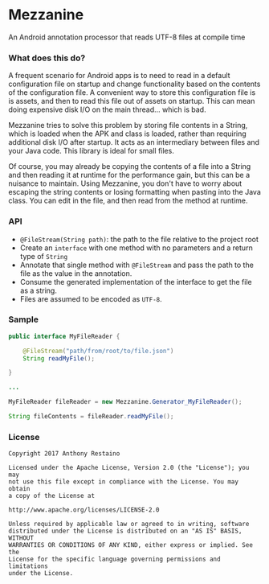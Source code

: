 # Mezzanine
An Android annotation processor that reads UTF-8 files at compile time

### What does this do?
A frequent scenario for Android apps is to need to read in a default configuration file on startup and change functionality based on the contents of the configuration file. A convenient way to store this configuration file is is assets, and then to read this file out of assets on startup. This can mean doing expensive disk I/O on the main thread... which is bad.

Mezzanine tries to solve this problem by storing file contents in a String, which is loaded when the APK and class is loaded, rather than requiring additional disk I/O after startup. It acts as an intermediary between files and your Java code. This library is ideal for small files.

Of course, you may already be copying the contents of a file into a String and then reading it at runtime for the performance gain, but this can be a nuisance to maintain. Using Mezzanine, you don't have to worry about escaping the string contents or losing formatting when pasting into the Java class. You can edit in the file, and then read from the method at runtime.

### API
- `@FileStream(String path)`: the path to the file relative to the project root
- Create an `interface` with one method with no parameters and a return type of `String`
- Annotate that single method with `@FileStream` and pass the path to the file as the value in the annotation.
- Consume the generated implementation of the interface to get the file as a string.
- Files are assumed to be encoded as `UTF-8`.

### Sample
```Java
public interface MyFileReader {

    @FileStream("path/from/root/to/file.json")
    String readMyFile();

}

...

MyFileReader fileReader = new Mezzanine.Generator_MyFileReader();

String fileContents = fileReader.readMyFile();
```

### License
````
Copyright 2017 Anthony Restaino

Licensed under the Apache License, Version 2.0 (the "License"); you may 
not use this file except in compliance with the License. You may obtain 
a copy of the License at

http://www.apache.org/licenses/LICENSE-2.0

Unless required by applicable law or agreed to in writing, software 
distributed under the License is distributed on an "AS IS" BASIS, WITHOUT 
WARRANTIES OR CONDITIONS OF ANY KIND, either express or implied. See the 
License for the specific language governing permissions and limitations 
under the License.
````
